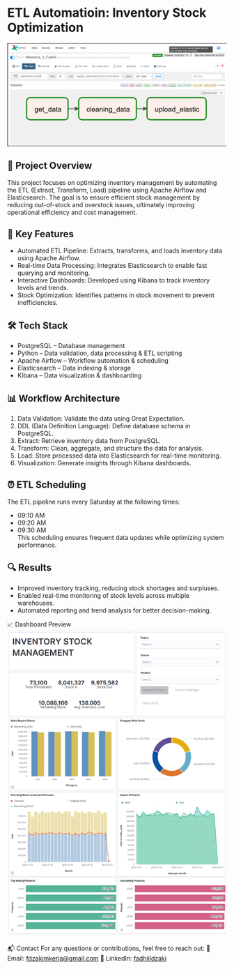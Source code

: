 # **ETL Automatioin: Inventory Stock Optimization**
![etl automation](images/P2M3_fadhiil_DAG_graph.png)

## 📌 Project Overview
This project focuses on optimizing inventory management by automating the ETL (Extract, Transform, Load) pipeline using Apache Airflow and Elasticsearch. The goal is to ensure efficient stock management by reducing out-of-stock and overstock issues, ultimately improving operational efficiency and cost management.

## 🚀 Key Features
- Automated ETL Pipeline: Extracts, transforms, and loads inventory data using Apache Airflow.
- Real-time Data Processing: Integrates Elasticsearch to enable fast querying and monitoring.
- Interactive Dashboards: Developed using Kibana to track inventory levels and trends.
- Stock Optimization: Identifies patterns in stock movement to prevent inefficiencies.

## 🛠 Tech Stack
- PostgreSQL – Database management
- Python – Data validation, data processing & ETL scripting
- Apache Airflow – Workflow automation & scheduling
- Elasticsearch – Data indexing & storage
- Kibana – Data visualization & dashboarding

## 📊 Workflow Architecture
1. Data Validation: Validate the data using Great Expectation.
2. DDL (Data Definition Language): Define database schema in PostgreSQL.
3. Extract: Retrieve inventory data from PostgreSQL.
4. Transform: Clean, aggregate, and structure the data for analysis.
5. Load: Store processed data into Elasticsearch for real-time monitoring.
6. Visualization: Generate insights through Kibana dashboards.

## ⏰ ETL Scheduling
The ETL pipeline runs every Saturday at the following times:
- 09:10 AM
- 09:20 AM
- 09:30 AM   
This scheduling ensures frequent data updates while optimizing system performance.

## 🔍 Results
- Improved inventory tracking, reducing stock shortages and surpluses.
- Enabled real-time monitoring of stock levels across multiple warehouses.
- Automated reporting and trend analysis for better decision-making.

📈 Dashboard Preview
![dashboard](images/P2M3_fadhiil_Dashboard.png)

📬 Contact
For any questions or contributions, feel free to reach out:
📧 Email: [fdzakimkerja@gmail.com](fdzakimkerja@gmail.com)
🔗 LinkedIn: [fadhiildzaki](linkedin.com/in/fadhiildzaki)
